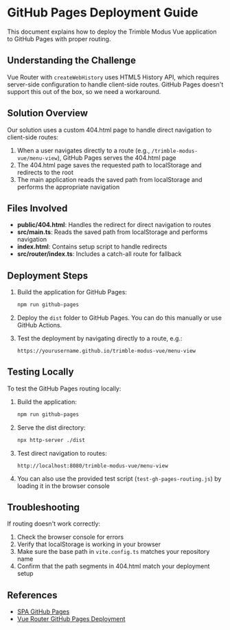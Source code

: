 # GitHub Pages Deployment Guide

This document explains how to deploy the Trimble Modus Vue application to GitHub Pages with proper routing.

## Understanding the Challenge

Vue Router with `createWebHistory` uses HTML5 History API, which requires server-side configuration to handle client-side routes. GitHub Pages doesn't support this out of the box, so we need a workaround.

## Solution Overview

Our solution uses a custom 404.html page to handle direct navigation to client-side routes:

1. When a user navigates directly to a route (e.g., `/trimble-modus-vue/menu-view`), GitHub Pages serves the 404.html page
2. The 404.html page saves the requested path to localStorage and redirects to the root
3. The main application reads the saved path from localStorage and performs the appropriate navigation

## Files Involved

- **public/404.html**: Handles the redirect for direct navigation to routes
- **src/main.ts**: Reads the saved path from localStorage and performs navigation
- **index.html**: Contains setup script to handle redirects
- **src/router/index.ts**: Includes a catch-all route for fallback

## Deployment Steps

1. Build the application for GitHub Pages:
   ```bash
   npm run github-pages
   ```

2. Deploy the `dist` folder to GitHub Pages. You can do this manually or use GitHub Actions.

3. Test the deployment by navigating directly to a route, e.g.:
   ```
   https://yourusername.github.io/trimble-modus-vue/menu-view
   ```

## Testing Locally

To test the GitHub Pages routing locally:

1. Build the application:
   ```bash
   npm run github-pages
   ```

2. Serve the dist directory:
   ```bash
   npx http-server ./dist
   ```

3. Test direct navigation to routes:
   ```
   http://localhost:8080/trimble-modus-vue/menu-view
   ```

4. You can also use the provided test script (`test-gh-pages-routing.js`) by loading it in the browser console

## Troubleshooting

If routing doesn't work correctly:

1. Check the browser console for errors
2. Verify that localStorage is working in your browser
3. Make sure the base path in `vite.config.ts` matches your repository name
4. Confirm that the path segments in 404.html match your deployment setup

## References

- [SPA GitHub Pages](https://github.com/rafgraph/spa-github-pages)
- [Vue Router GitHub Pages Deployment](https://router.vuejs.org/guide/essentials/history-mode.html#example-server-configurations)
